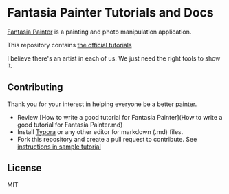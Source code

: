 # Fantasia Painter Tutorials and Docs

[Fantasia Painter](https://fantasiapainter.com) is a painting and photo manipulation application. 

This repository contains [the official tutorials](/getting-started.md)

I believe there's an artist in each of us. We just need the right tools to show it. 

## Contributing
Thank you for your interest in helping everyone be a better painter.
- Review [How to write a good tutorial for Fantasia Painter](How to write a good tutorial for Fantasia Painter.md)
- Install [Typora](https://www.typora.io/#download) or any other editor for markdown (.md) files.
- Fork this repository and create a pull request to contribute. See [instructions in sample tutorial](sample.md)

## License
MIT
